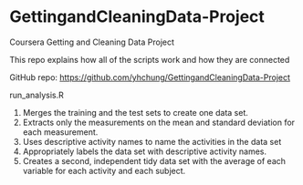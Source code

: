 GettingandCleaningData-Project
==============================

Coursera Getting and Cleaning Data Project

This repo explains how all of the scripts work and how they are connected


GitHub repo: https://github.com/yhchung/GettingandCleaningData-Project


run_analysis.R
1. Merges the training and the test sets to create one data set.
2. Extracts only the measurements on the mean and standard deviation for each measurement. 
3. Uses descriptive activity names to name the activities in the data set
4. Appropriately labels the data set with descriptive activity names. 
5. Creates a second, independent tidy data set with the average of each variable for each activity and each subject. 